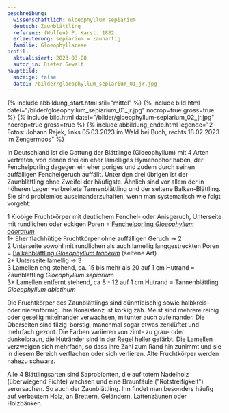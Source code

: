 ```yaml
---
beschreibung:
  wissenschaftlich: Gloeophyllum sepiarium
  deutsch: Zaunblättling
  referenz: (Wulfen) P. Karst. 1882
  erlaeuterung: sepiarium = zaunartig
  familie: Gloeophyllaceae
profil:
  aktualisiert: 2023-03-08
  autor_in: Dieter Gewalt
hauptbild:
  anzeige: false
  datei: /bilder/gloeophyllum_sepiarium_01_jr.jpg
---
```

{% include abbildung_start.html stil="mittel" %}
{% include bild.html datei="/bilder/gloeophyllum_sepiarium_01_jr.jpg" nocrop=true gross=true %}
{% include bild.html datei="/bilder/gloeophyllum-sepiarium_02_jr.jpg" nocrop=true gross=true %}
{% include abbildung_ende.html legende="2 Fotos: Johann Rejek, links 05.03.2023 im Wald bei Buch, rechts 18.02.2023 im Zengermoos" %}

In Deutschland ist die Gattung der Blättlinge (Gloeophyllum) mit 4 Arten vertreten, von denen drei ein eher lamelliges Hymenophor haben, der Fenchelporling dagegen ein eher poriges und zudem durch seinen auffälligen Fenchelgeruch auffällt. Unter den drei übrigen ist der Zaunblättling ohne Zweifel der häufigste. Ähnlich sind vor allem der in höheren Lagen verbreitete Tannenblättling und der seltene Balken-Blättling. Sie sind problemlos auseinanderzuhalten, wenn man systematisch wie folgt vorgeht:

1 Klobige Fruchtkörper mit deutlichem Fenchel- oder Anisgeruch, Unterseite mit rundlichen oder eckigen Poren = [Fenchelporling *Gloeophyllum odoratum*](/pilze/gloeophyllum-odoratum-fenchelporling)\
1+ Eher flachhütige Fruchtkörper ohne auffälligen Geruch -> 2\
2 Unterseite sowohl mit rundlichen als auch lamellig langgestreckten Poren = [Balkenblättling *Gloeophyllum trabeum*](/pilze/gloeophyllum-trabeum-balkenblättling) (seltene Art)\
2+ Unterseite lamellig -> 3\
3 Lamellen eng stehend, ca. 15 bis mehr als 20 auf 1 cm Hutrand = Zaunblättling *Gloeophyllum sepiarium*\
3+ Lamellen entfernt stehend, ca 8 - 12 auf 1 cm Hutrand = Tannenblättling *Gloeophyllum abietinum*

Die Fruchtkörper des Zaunblättlings sind dünnfleischig sowie halbkreis- oder nierenförmig. Ihre Konsistenz ist korkig zäh. Meist sind mehrere reihig oder gesellig miteinander verwachsen, mitunter auch aufeinander. Die Oberseiten sind filzig-borstig, manchmal sogar etwas zerklüftet und mehrfach gezont. Die Farben variieren von zimt- zu grau- oder dunkelbraun, die Hutränder sind in der Regel heller gefärbt. Die Lamellen verzweigen sich mehrfach, so dass ihre Zahl zum Rand hin zunimmt und sie in diesem Bereich verflachen oder sich verlieren. Alte Fruchtkörper werden nahezu schwarz.

Alle 4 Blättlingsarten sind Saprobionten, die auf totem Nadelholz (überwiegend Fichte) wachsen und eine Braunfäule ("Rotstreifigkeit") verursachen. So auch der Zaunblättling. Ihn findet man besonders häufig auf verbautem Holz, an Brettern, Geländern, Lattenzäunen oder Holzbänken.